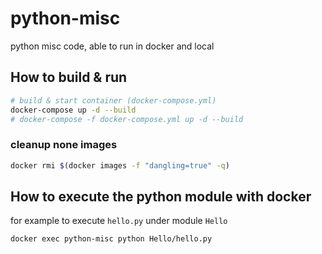 # python-misc

python misc code, able to run in docker and local

## How to build & run

```Bash
# build & start container (docker-compose.yml)
docker-compose up -d --build
# docker-compose -f docker-compose.yml up -d --build
```

### cleanup none images

```Bash
docker rmi $(docker images -f "dangling=true" -q)
```

## How to execute the python module with docker

for example to execute `hello.py` under module `Hello`

```bash
docker exec python-misc python Hello/hello.py
```
